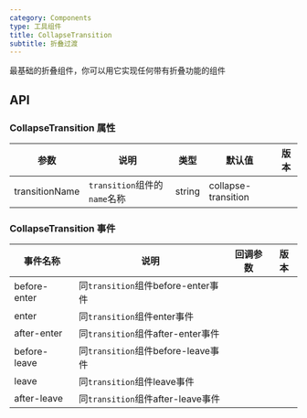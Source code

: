 ```yaml
---
category: Components
type: 工具组件
title: CollapseTransition
subtitle: 折叠过渡
---
```


最基础的折叠组件，你可以用它实现任何带有折叠功能的组件

## API

### CollapseTransition 属性

| 参数               | 说明                      | 类型      | 默认值   | 版本  |
|------------------|-------------------------|---------|-------|-----|
| transitionName   | `transition`组件的`name`名称 | string  |  collapse-transition     |     |

### CollapseTransition 事件

| 事件名称         | 说明                            | 回调参数 | 版本    |
|--------------|-------------------------------|------|-------|
| before-enter | 同`transition`组件before-enter事件 |      |       |
| enter        | 同`transition`组件enter事件        |      |       |
| after-enter  | 同`transition`组件after-enter事件  |      |       |
| before-leave | 同`transition`组件before-leave事件 |      |       |
| leave        | 同`transition`组件leave事件        |      |       |
| after-leave  | 同`transition`组件after-leave事件  |      |       |
